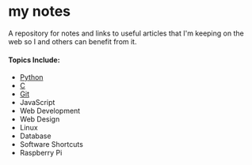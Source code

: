 my notes
=====

A repository for notes and links to useful articles that I'm keeping on the web so I and others can benefit from it.


#### Topics Include:

+ [Python](http://mynotes.readthedocs.org/en/latest/python/python_list/)
+ [C](http://mynotes.readthedocs.org/en/latest/C/fundamentals/)
+ [Git](http://mynotes.readthedocs.org/en/latest/git/git_notes/)
+ JavaScript
+ Web Development
+ Web Design
+ Linux
+ Database 
+ Software Shortcuts
+ Raspberry Pi

